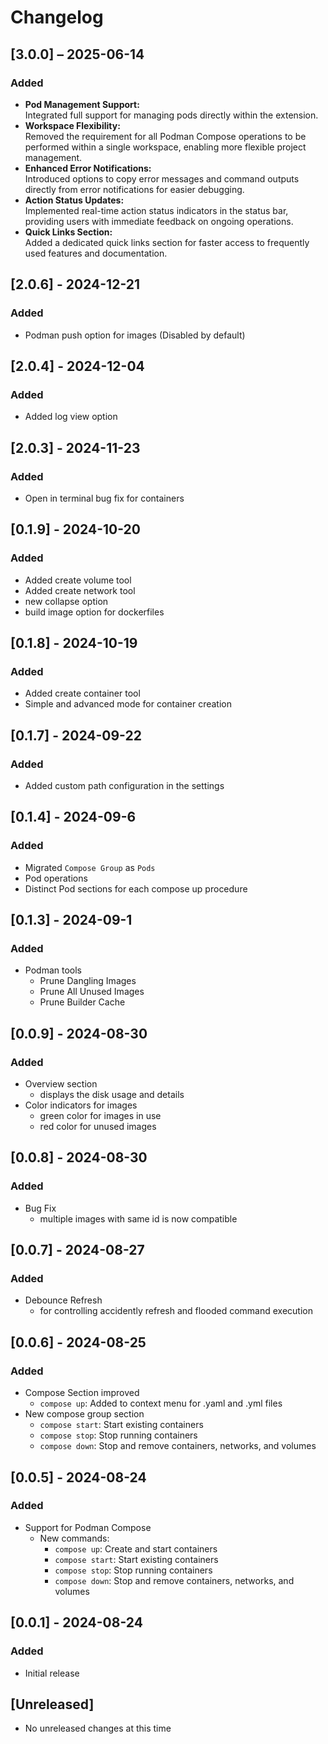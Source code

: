 # Changelog


## [3.0.0] – 2025-06-14

### Added

- **Pod Management Support:**  
  Integrated full support for managing pods directly within the extension.
- **Workspace Flexibility:**  
  Removed the requirement for all Podman Compose operations to be performed within a single workspace, enabling more flexible project management.
- **Enhanced Error Notifications:**  
  Introduced options to copy error messages and command outputs directly from error notifications for easier debugging.
- **Action Status Updates:**  
  Implemented real-time action status indicators in the status bar, providing users with immediate feedback on ongoing operations.
- **Quick Links Section:**  
  Added a dedicated quick links section for faster access to frequently used features and documentation.

## [2.0.6] - 2024-12-21
### Added
- Podman push option for images (Disabled by default)

## [2.0.4] - 2024-12-04
### Added
- Added log view option

## [2.0.3] - 2024-11-23
### Added
- Open in terminal bug fix for containers

## [0.1.9] - 2024-10-20
### Added
- Added create volume tool
- Added create network tool
- new collapse option
- build image option for dockerfiles

## [0.1.8] - 2024-10-19
### Added
- Added create container tool
- Simple and advanced mode for container creation


## [0.1.7] - 2024-09-22
### Added
- Added custom path configuration in the settings

## [0.1.4] - 2024-09-6
### Added
- Migrated `Compose Group` as `Pods`
- Pod operations
- Distinct Pod sections for each compose up procedure

## [0.1.3] - 2024-09-1
### Added
- Podman tools
  - Prune Dangling Images
  - Prune All Unused Images
  - Prune Builder Cache


## [0.0.9] - 2024-08-30
### Added
- Overview section
  - displays the disk usage and details
- Color indicators for images
  - green color for images in use
  - red color for unused images

## [0.0.8] - 2024-08-30
### Added
- Bug Fix
  - multiple images with same id is now compatible

## [0.0.7] - 2024-08-27
### Added
- Debounce Refresh
  - for controlling accidently refresh and flooded command execution

## [0.0.6] - 2024-08-25
### Added
- Compose Section improved
  - `compose up`: Added to context menu for .yaml and .yml files
- New compose group section
   - `compose start`: Start existing containers
   - `compose stop`: Stop running containers
   - `compose down`: Stop and remove containers, networks, and volumes

## [0.0.5] - 2024-08-24
### Added
- Support for Podman Compose
  - New commands:
    - `compose up`: Create and start containers
    - `compose start`: Start existing containers
    - `compose stop`: Stop running containers
    - `compose down`: Stop and remove containers, networks, and volumes

## [0.0.1] - 2024-08-24
### Added
- Initial release

## [Unreleased]
- No unreleased changes at this time